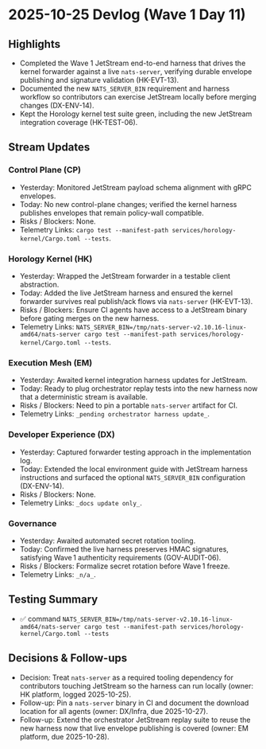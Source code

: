 # 2025-10-25 Devlog (Wave 1 Day 11)

## Highlights
- Completed the Wave 1 JetStream end-to-end harness that drives the kernel forwarder against a live `nats-server`, verifying durable envelope publishing and signature validation (HK-EVT-13).
- Documented the new `NATS_SERVER_BIN` requirement and harness workflow so contributors can exercise JetStream locally before merging changes (DX-ENV-14).
- Kept the Horology kernel test suite green, including the new JetStream integration coverage (HK-TEST-06).

## Stream Updates
### Control Plane (CP)
- Yesterday: Monitored JetStream payload schema alignment with gRPC envelopes.
- Today: No new control-plane changes; verified the kernel harness publishes envelopes that remain policy-wall compatible.
- Risks / Blockers: None.
- Telemetry Links: `cargo test --manifest-path services/horology-kernel/Cargo.toml --tests`.

### Horology Kernel (HK)
- Yesterday: Wrapped the JetStream forwarder in a testable client abstraction.
- Today: Added the live JetStream harness and ensured the kernel forwarder survives real publish/ack flows via `nats-server` (HK-EVT-13).
- Risks / Blockers: Ensure CI agents have access to a JetStream binary before gating merges on the new harness.
- Telemetry Links: `NATS_SERVER_BIN=/tmp/nats-server-v2.10.16-linux-amd64/nats-server cargo test --manifest-path services/horology-kernel/Cargo.toml --tests`.

### Execution Mesh (EM)
- Yesterday: Awaited kernel integration harness updates for JetStream.
- Today: Ready to plug orchestrator replay tests into the new harness now that a deterministic stream is available.
- Risks / Blockers: Need to pin a portable `nats-server` artifact for CI.
- Telemetry Links: `_pending orchestrator harness update_`.

### Developer Experience (DX)
- Yesterday: Captured forwarder testing approach in the implementation log.
- Today: Extended the local environment guide with JetStream harness instructions and surfaced the optional `NATS_SERVER_BIN` configuration (DX-ENV-14).
- Risks / Blockers: None.
- Telemetry Links: `_docs update only_`.

### Governance
- Yesterday: Awaited automated secret rotation tooling.
- Today: Confirmed the live harness preserves HMAC signatures, satisfying Wave 1 authenticity requirements (GOV-AUDIT-06).
- Risks / Blockers: Formalize secret rotation before Wave 1 freeze.
- Telemetry Links: `_n/a_`.

## Testing Summary
- ✅ command `NATS_SERVER_BIN=/tmp/nats-server-v2.10.16-linux-amd64/nats-server cargo test --manifest-path services/horology-kernel/Cargo.toml --tests`

## Decisions & Follow-ups
- Decision: Treat `nats-server` as a required tooling dependency for contributors touching JetStream so the harness can run locally (owner: HK platform, logged 2025-10-25).
- Follow-up: Pin a `nats-server` binary in CI and document the download location for all agents (owner: DX/Infra, due 2025-10-27).
- Follow-up: Extend the orchestrator JetStream replay suite to reuse the new harness now that live envelope publishing is covered (owner: EM platform, due 2025-10-28).
